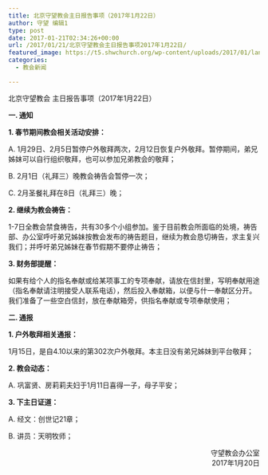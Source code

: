 ```yaml
---
title: 北京守望教会主日报告事项（2017年1月22日）
author: 守望 编辑1
type: post
date: 2017-01-21T02:34:26+00:00
url: /2017/01/21/北京守望教会主日报告事项2017年1月22日/
featured_image: https://t5.shwchurch.org/wp-content/uploads/2017/01/landscape-sunset-wallpaper-2-1000x288.jpg
categories:
  - 教会新闻

---
```

北京守望教会 主日报告事项（2017年1月22日）

<!--more-->

**一. 通知**

**1. 春节期间教会相关活动安排：**

A. 1月29日、2月5日暂停户外敬拜两次，2月12日恢复户外敬拜。暂停期间，弟兄姊妹可以自行组织敬拜，也可以参加兄弟教会的敬拜；
  
B. 2月1日（礼拜三）晚教会祷告会暂停一次；
  
C. 2月圣餐礼拜在8日（礼拜三）晚；

**2. 继续为教会祷告：**

1-7日全教会禁食祷告，共有30多个小组参加。鉴于目前教会所面临的处境，祷告部、办公室呼吁弟兄姊妹按教会发布的祷告题目，继续为教会恳切祷告，求主复兴我们；并呼吁弟兄姊妹在春节假期不要停止祷告；

**3. 财务部提醒：**

如果有给个人的指名奉献或给某项事工的专项奉献，请放在信封里，写明奉献用途（指名奉献请注明接受人联系电话），然后投入奉献箱，以便与什一奉献区分开。我们准备了一些空白信封，放在奉献箱旁，供指名奉献或专项奉献使用；

**二. 通报**

**1. 户外敬拜相关通报：**

1月15日，是自4.10以来的第302次户外敬拜。本主日没有弟兄姊妹到平台敬拜；

**2. 教会动态：**

A. 巩富贤、房莉莉夫妇于1月11日喜得一子，母子平安；

**3. 下主日证道：**

A. 经文：创世记21章；

B. 讲员：天明牧师；

<p style="text-align: right;">
  守望教会办公室<br /> 2017年1月20日
</p>